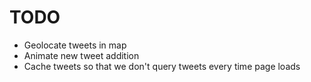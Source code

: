 TODO
====

* Geolocate tweets in map
* Animate new tweet addition
* Cache tweets so that we don't query tweets every time page loads

